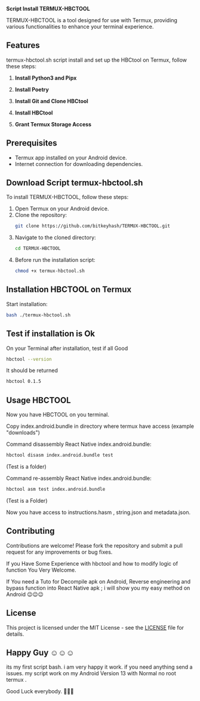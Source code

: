 **Script Install TERMUX-HBCTOOL**

TERMUX-HBCTOOL is a tool designed for use with Termux, providing various functionalities to enhance your terminal experience.

## Features

termux-hbctool.sh script install and set up the HBCtool on Termux, follow these steps:

1. **Install Python3 and Pipx**
   
2. **Install Poetry**
   
3. **Install Git and Clone HBCtool**

5. **Install HBCtool**

6. **Grant Termux Storage Access**


## Prerequisites

- Termux app installed on your Android device.
- Internet connection for downloading dependencies.

## Download Script termux-hbctool.sh

To install TERMUX-HBCTOOL, follow these steps:

1. Open Termux on your Android device.
2. Clone the repository:
   ```bash
   git clone https://github.com/bitkeyhash/TERMUX-HBCTOOL.git
   ```
3. Navigate to the cloned directory:
   ```bash
   cd TERMUX-HBCTOOL
   ```
4. Before run the installation script:
   ```bash
   chmod +x termux-hbctool.sh
   ```
   
## Installation HBCTOOL on Termux

Start installation:
```bash
bash ./termux-hbctool.sh
```

## Test if installation is Ok 

On your Terminal after installation, test if all Good 

```bash
hbctool --version
```

It should be returned 
```bash
hbctool 0.1.5
```

## Usage HBCTOOL 

Now you have HBCTOOL on you terminal.

Copy index.android.bundle in directory where termux have access (example "downloads")

Command disassembly React Native index.android.bundle:
```bash
hbctool disasm index.android.bundle test
```
(Test is a folder)

Command re-assembly React Native index.android.bundle:
```bash
hbctool asm test index.android.bundle
```
(Test is a Folder)

Now you have access to instructions.hasm , string.json and metadata.json.


## Contributing

Contributions are welcome! Please fork the repository and submit a pull request for any improvements or bug fixes.

If you Have Some Experience with  hbctool and how to modify logic of function You Very Welcome.

If You need a Tuto for Decompile apk on Android, Reverse engineering and bypass function into React Native apk ;
i will show you my easy method on Android 😉😉😉


## License

This project is licensed under the MIT License - see the [LICENSE](LICENSE) file for details.

## Happy Guy ☺️☺️☺️

its my first script bash. i am very happy it work. if you need anything send a issues. my script work on my Android Version 13 with Normal no root termux . 

Good Luck everybody. 🥷🥷🥷

